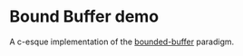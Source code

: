 # Bound Buffer demo

A c-esque implementation of the [bounded-buffer](https://en.wikipedia.org/wiki/Producer%E2%80%93consumer_problem) paradigm.
